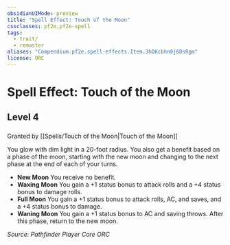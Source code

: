 ```yaml
---
obsidianUIMode: preview
title: "Spell Effect: Touch of the Moon"
cssclasses: pf2e,pf2e-spell
tags:
  - trait/
  - remaster
aliases: "Compendium.pf2e.spell-effects.Item.3hDKcbhn0j6DsRgm"
license: ORC
---
```

# Spell Effect: Touch of the Moon
## Level 4
### 






Granted by [[Spells/Touch of the Moon|Touch of the Moon]]

You glow with dim light in a 20-foot radius. You also get a benefit based on a phase of the moon, starting with the new moon and changing to the next phase at the end of each of your turns.

*   **New Moon** You receive no benefit.
*   **Waxing Moon** You gain a +1 status bonus to attack rolls and a +4 status bonus to damage rolls.
*   **Full Moon** You gain a +1 status bonus to attack rolls, AC, and saves, and a +4 status bonus to damage.
*   **Waning Moon** You gain a +1 status bonus to AC and saving throws. After this phase, return to the new moon.

*Source: Pathfinder Player Core*
*ORC*